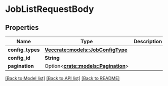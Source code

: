 # JobListRequestBody

## Properties

Name | Type | Description | Notes
------------ | ------------- | ------------- | -------------
**config_types** | [**Vec<crate::models::JobConfigType>**](JobConfigType.md) |  | 
**config_id** | **String** |  | 
**pagination** | Option<[**crate::models::Pagination**](.md)> |  | [optional]

[[Back to Model list]](../README.md#documentation-for-models) [[Back to API list]](../README.md#documentation-for-api-endpoints) [[Back to README]](../README.md)


